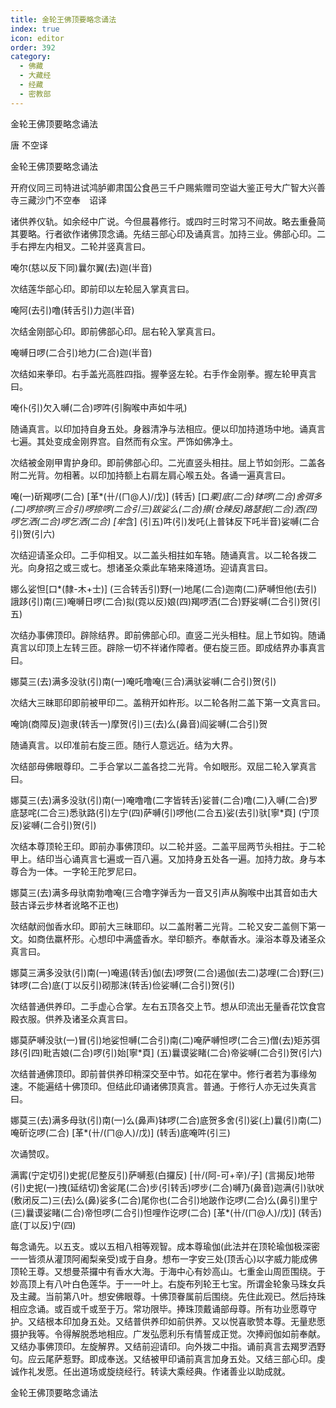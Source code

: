 ```yaml
---
title: 金轮王佛顶要略念诵法
index: true
icon: editor
order: 392
category:
  - 佛藏
  - 大藏经
  - 经藏
  - 密教部
---
```


  金轮王佛顶要略念诵法  

唐 不空译  

金轮王佛顶要略念诵法  

开府仪同三司特进试鸿胪卿肃国公食邑三千户赐紫赠司空谥大鉴正号大广智大兴善寺三藏沙门不空奉　诏译  

诸供养仪轨。如余经中广说。今但晨暮修行。或四时三时常习不间故。略去重叠简其要略。行者欲作诸佛顶念诵。先结三部心印及诵真言。加持三业。佛部心印。二手右押左内相叉。二轮并竖真言曰。  

唵尔(慈以反下同)曩尔翼(去)迦(半音)  

次结莲华部心印。即前印以左轮屈入掌真言曰。  

唵阿(去引)噜(转舌引)力迦(半音)  

次结金刚部心印。即前佛部心印。屈右轮入掌真言曰。  

唵嚩日啰(二合引)地力(二合)迦(半音)  

次结如来拳印。右手盖光高胜四指。握拳竖左轮。右手作金刚拳。握左轮甲真言曰。  

唵仆(引)欠入嚩(二合)啰吽(引胸喉中声如牛吼)  

随诵真言。以印加持自身五处。身器清净与法相应。便以印加持道场中地。诵真言七遍。其处变成金刚界宫。自然而有众宝。严饰如佛净土。  

次结被金刚甲胄护身印。即前佛部心印。二光直竖头相拄。屈上节如剑形。二盖各附二光背。勿相著。以印加持额上右肩左肩心喉五处。各诵一遍真言曰。  

唵(一)斫羯啰(二合) [革*(卄/(ㄇ@人)/戊)] (转舌) [口*栗]底(二合)钵啰(二合)舍弭多(二)啰捺啰(三合引)啰捺啰(二合引三)跋娑么(二合)攃(仓辣反)路瑟抳(二合)洒(四)啰乞洒(二合)啰乞洒(二合) [牟*含] (引五)吽(引)发吒(上普钵反下吒半音)娑嚩(二合引)贺(引六)  

次结迎请圣众印。二手仰相叉。以二盖头相拄如车辂。随诵真言。以二轮各拨二光。向身招之或三或七。想诸圣众乘此车辂来降道场。迎请真言曰。  

娜么娑怛[口*(隸-木+士)] (三合转舌引)野(一)地尾(二合)迦南(二)萨嚩怛他(去引)誐跢(引)南(三)唵嚩日啰(二合)拟(霓以反)娘(四)羯啰洒(二合)野娑嚩(二合引)贺(引五)  

次结办事佛顶印。辟除结界。即前佛部心印。直竖二光头相柱。屈上节如钩。随诵真言以印顶上左转三匝。辟除一切不祥诸作障者。便右旋三匝。即成结界办事真言曰。  

娜莫三(去)满多没驮(引)南(一)唵吒噜唵(三合)满驮娑嚩(二合引)贺(引)  

次结大三昧耶印即前被甲印二。盖稍开如杵形。以二轮各附二盖下第一文真言曰。  

唵饷(商障反)迦隶(转舌一)摩贺(引)三(去)么(鼻音)阎娑嚩(二合引)贺  

随诵真言。以印准前右旋三匝。随行人意远近。结为大界。  

次结部母佛眼尊印。二手合掌以二盖各捻二光背。令如眼形。双屈二轮入掌真言曰。  

娜莫三(去)满多没驮(引)南(一)唵噜噜(二字皆转舌)娑普(二合)噜(二)入嚩(二合)罗底瑟咤(二合三)悉驮路(引)左宁(四)萨嚩(引)啰他(二合五)娑(去引)驮[寧*頁] (宁顶反)娑嚩(二合引)贺(引)  

次结本尊顶轮王印。即前办事佛顶印。以二轮并竖。二盖平屈两节头相拄。于二轮甲上。结印当心诵真言七遍或一百八遍。又加持身五处各一遍。加持力故。身与本尊合为一体。一字轮王陀罗尼曰。  

娜莫三(去)满多母驮南勃噜唵(三合噜字弹舌为一音又引声从胸喉中出其音如击大鼓古译云步林者讹略不正也)  

次结献阏伽香水印。即前大三昧耶印。以二盖附著二光背。二轮又安二盖侧下第一文。如商佉羸杯形。心想印中满盛香水。举印额齐。奉献香水。澡浴本尊及诸圣众真言曰。  

娜莫三满多没驮(引)南(一)唵遏(转舌)伽(去)啰贺(二合)遏伽(去二)苾哩(二合)野(三)钵啰(二合)底(丁以反引)砌那沫(转舌)俭娑嚩(二合引)贺(引)  

次结普通供养印。二手虚心合掌。左右五顶各交上节。想从印流出无量香花饮食宫殿衣服。供养及诸圣众真言曰。  

娜莫萨嚩没驮(一)冒(引)地娑怛嚩(二合引)南(二)唵萨嚩怛啰(二合三)僧(去)矩苏弭跢(引四)毗吉娘(二合)啰(引)始[寧*頁] (五)曩谟娑睹(二合)帝娑嚩(二合引)贺(引六)  

次结普通佛顶印。即前普供养印稍深交至中节。如花在掌中。修行者若为事缘匆速。不能遍结十佛顶印。但结此印诵诸佛顶真言。普通。于修行人亦无过失真言曰。  

娜莫三(去)满多母驮(引)南(一)么(鼻声)钵啰(二合)底贺多舍(引)娑(上)曩(引)南(二)唵斫讫啰(二合) [革*(卄/(ㄇ@人)/戊)] (转舌)底唵吽(引三)  

次诵赞叹。  

满寗(宁定切引)史抳(尼整反引)萨嚩惹(白攞反) [卄/(阿-可+辛)/子] (言揭反)地带(引)史抳(一)拽(延结切)舍娑尾(二合)步(引转舌)啰步(二合)嚩乃(鼻音)迦满(引)驮吠(敷闭反二)三(去)么(鼻)娑多(二合)尾你也(二合引)地跛作讫啰(二合)么(鼻引)里宁(三)曩谟娑睹(二合)帝怛啰(二合引)怛哩作讫啰(二合) [革*(卄/(ㄇ@人)/戊)] (转舌)底(丁以反)宁(四)  

每念诵先。以五支。或以五相八相等观智。成本尊瑜伽(此法并在顶轮瑜伽极深密一一皆须从灌顶阿阇梨亲受)或于自身。想布一字安三处(顶舌心)以字威力能成佛顶轮王尊。又想曼茶攞中有香水大海。于海中心有妙高山。七重金山周匝围绕。于妙高顶上有八叶白色莲华。于一一叶上。右旋布列轮王七宝。所谓金轮象马珠女兵及主藏。当前第八叶。想安佛眼尊。十佛顶眷属前后围绕。先住此观已。然后持珠相应念诵。或百或千或至于万。常功限毕。捧珠顶戴诵部母尊。所有功业愿尊守护。又结根本印加身五处。又结普供养印如前供养。又以悦喜歌赞本尊。无量悲愿摄护我等。令得解脱悉地相应。广发弘愿利乐有情誓成正觉。次捧阏伽如前奉献。又结办事佛顶印。左旋解界。又结前迎请印。向外拨二中指。诵前真言去羯罗洒野句。应云尾萨惹野。即成奉送。又结被甲印诵前真言加身五处。又结三部心印。虔诚作礼发愿。任出道场或旋绕经行。转读大乘经典。作诸善业以助成就。  

金轮王佛顶要略念诵法  
